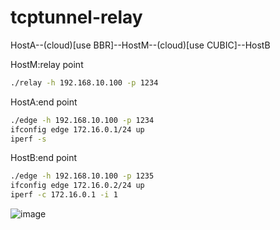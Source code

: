 # tcptunnel-relay

HostA--(cloud)[use BBR]--HostM--(cloud)[use CUBIC]--HostB

HostM:relay point
```bash
./relay -h 192.168.10.100 -p 1234
```

HostA:end point
```bash
./edge -h 192.168.10.100 -p 1234
ifconfig edge 172.16.0.1/24 up
iperf -s
```


HostB:end point
```bash
./edge -h 192.168.10.100 -p 1235
ifconfig edge 172.16.0.2/24 up
iperf -c 172.16.0.1 -i 1
```

![image](https://user-images.githubusercontent.com/6219622/124539505-356cba00-de50-11eb-965b-7629ee4dc525.png)
